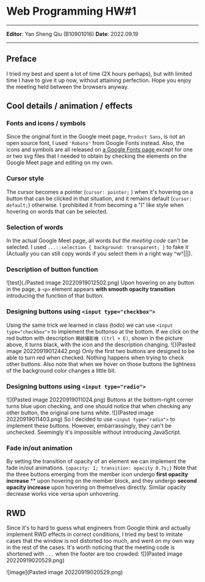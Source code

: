 # Web Programming HW#1
---
**Editor**: Yan Sheng Qiu (B10901016)
**Date**: 2022.09.19 

---
## Preface
I tried my best and spent a lot of time (2X hours perhaps), but with limited time I have to give it up now, without attaining perfection.
Hope you enjoy the meeting held between the browsers anyway.

## Cool details / animation / effects 
### Fonts and icons / symbols
Since the original font in the Google meet page,  `Product Sans`, is not an open source font, I used `'Roboto'` from Google Fonts instead.
Also, the icons and symbols are all released on [a Google Fonts page ](https://fonts.google.com/icons) except for one or two svg files that I needed to obtain by checking the elements on the Google Meet page and editing on my own.
### Cursor style
The cursor becomes a pointer (`cursor: pointer;` ) when it's hovering on a button that can be clicked in that situation, and it remains default  (`cursor: default;`) otherwise. 
I prohibited it from becoming a "I" like style when hovering on words that can be selected.
### Selection of words
In the actual Google Meet page, all words *but the meeting code* can't be selected. I used `...::selection { background: transparent; }` to fake it (Actually you can still copy words if you select them in a right way ^w^|||). 
### Description of button function
![test](./Pasted image 20220919012502.png)
Upon hovering on any button in the page, a `<p>` element appears **with smooth opacity transition** introducing the function of that button.
###  Designing buttons using `<input type="checkbox">`
Using the same trick we learned in class (todo) we can use  `<input type="checkbox">`  to implement the buttonso at the bottom. 
If we click on the red button with description `開啟攝影機 (Ctrl + E)`, shown in the picture above, it turns black, with the icon and the description changing.
![](Pasted image 20220919012442.png)
Only the first two buttons are designed to be able to turn red when checked. Nothing happens when trying to check other buttons.
Also note that when we hover on those buttons the lightness of the background color changes a little bit.
### Designing buttons using `<input type="radio">`
![](Pasted image 20220919011024.png)
Buttons at the bottom-right corner turns blue upon checking, and one should notice that when checking any other button, the original one turns white.
![](Pasted image 20220919011403.png)
So I decided to use `<input type="radio">` to implement these buttons. However, embarrassingly, they can't be unchecked. Seemingly it's impossible without introducing JavaScript.
### Fade in/out animation
By setting the transition of opacity of an element we can implement the fade in/out animations.
` {opacity: 1; transition: opacity 0.7s;} `
Note that the three buttons emerging from the member icon undergo **first opacity increase** ** upon hovering on the member block, and they undergo **second opacity increase** upon hovering on themselves directly. Similar opacity decrease works vice versa upon unhovering.
## RWD
Since it's to hard to guess what engineers from Google think and actually implement RWD effects in correct conditions, I tried my best to imitate cases that the window is not distorted too much, and went on my own way in the rest of the cases.
It's worth noticing that the meeting code is shortened with `...` when the footer are too crowded:
![](Pasted image 20220919020529.png)

![image](Pasted image 20220919020529.png)



